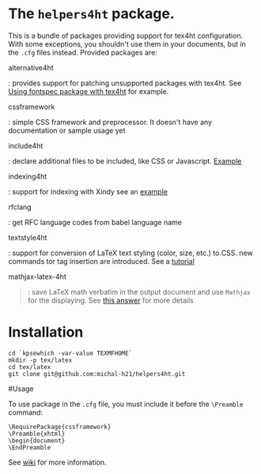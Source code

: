 # The `helpers4ht` package. 

This is a bundle of packages providing support for tex4ht configuration. With some exceptions, you shouldn't use them in your documents, but in the `.cfg` files instead. Provided packages are:

alternative4ht

:  provides support for patching unsupported packages with tex4ht. See [Using fontspec package with tex4ht](http://michal-h21.github.io/samples/helpers4ht/fontspec.html) for example.


cssframework

:  simple CSS framework and preprocessor. It doesn't have any documentation or sample usage yet

include4ht 

:  declare additional files to be included, like CSS or Javascript. [Example](http://tex.stackexchange.com/a/210849/2891)

indexing4ht

:  support for indexing with Xindy see an [example](http://tex.stackexchange.com/a/210849/2891)

rfclang

:  get RFC language codes from babel language name

textstyle4ht

:  support for conversion of LaTeX text styling (color, size, etc.) to CSS. new commands tor tag insertion are introduced. See a [tutorial](http://michal-h21.github.io/samples/helpers4ht/textstyle.html)

mathjax-latex-4ht

> :  save LaTeX math verbatim in the output document and use `Mathjax` for the displaying. See 
[this answer](http://tex.stackexchange.com/a/185802/2891) for more details

# Installation


    cd `kpsewhich -var-value TEXMFHOME`
    mkdir -p tex/latex
    cd tex/latex
    git clone git@github.com:michal-h21/helpers4ht.git

#Usage

To use package in the `.cfg` file, you must include it before the `\Preamble` command:

    \RequirePackage{cssframework}
    \Preamble{xhtml}
    \begin{document}
    \EndPreamble

See [wiki](https://github.com/michal-h21/helpers4ht/wiki) for more information.
